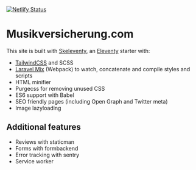 [![Netlify Status](https://api.netlify.com/api/v1/badges/a688b67c-34e1-4cce-a592-bb405978c9dc/deploy-status)](https://app.netlify.com/sites/musikversicherung/deploys)

# Musikversicherung.com

This site is built with [Skeleventy](https://skeleventy.netlify.com/), an [Eleventy](https://www.11ty.dev/docs/) starter with:

- [TailwindCSS](https://tailwindcss.com) and SCSS
- [Laravel Mix](https://laravel-mix.com/docs/5.0/basic-example) (Webpack) to watch, concatenate and compile styles and scripts
- HTML minifier
- Purgecss for removing unused CSS
- ES6 support with Babel
- SEO friendly pages (including Open Graph and Twitter meta)
- Image lazyloading

## Additional features

- Reviews with staticman
- Forms with formbackend
- Error tracking with sentry
- Service worker
